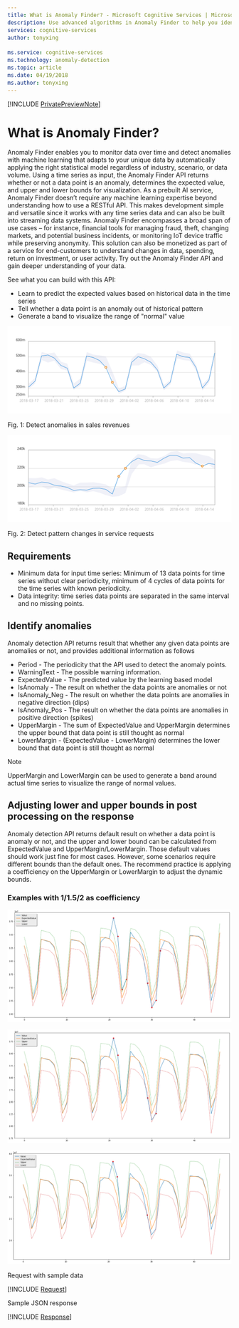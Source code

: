 ```yaml
--- 
title: What is Anomaly Finder? - Microsoft Cognitive Services | Microsoft Docs 
description: Use advanced algorithms in Anomaly Finder to help you identify anomalies in time series data and return information in Microsoft Cognitive Services. 
services: cognitive-services 
author: tonyxing
 
ms.service: cognitive-services 
ms.technology: anomaly-detection 
ms.topic: article
ms.date: 04/19/2018 
ms.author: tonyxing
--- 
```


[!INCLUDE [PrivatePreviewNote](../includes/private-preview-note.md)]
 
# What is Anomaly Finder?

Anomaly Finder enables you to monitor data over time and detect anomalies with machine learning that adapts to your unique data by automatically applying the right statistical model regardless of industry, scenario, or data volume. Using a time series as input, the Anomaly Finder API returns whether or not a data point is an anomaly, determines the expected value, and upper and lower bounds for visualization. 
As a prebuilt AI service, Anomaly Finder doesn’t require any machine learning expertise beyond understanding how to use a RESTful API. This makes development simple and versatile since it works with any time series data and can also be built into streaming data systems. Anomaly Finder encompasses a broad span of use cases – for instance, financial tools for managing fraud, theft, changing markets, and potential business incidents, or monitoring IoT device traffic while preserving anonymity. This solution can also be monetized as part of a service for end-customers to understand changes in data, spending, return on investment, or user activity.
Try out the Anomaly Finder API and gain deeper understanding of your data. 

See what you can build with this API:

* Learn to predict the expected values based on historical data in the time series
* Tell whether a data point is an anomaly out of historical pattern
* Generate a band to visualize the range of "normal" value

![Anomaly_Finder](./media/anomaly_detection1.png) 

Fig. 1: Detect anomalies in sales revenues

![Anomaly_Finder](./media/anomaly_detection2.png)

Fig. 2: Detect pattern changes in service requests

## Requirements

- Minimum data for input time series: Minimum of 13 data points for time series without clear periodicity, minimum of 4 cycles of data points for the time series with known periodicity. 
- Data integrity: time series data points are separated in the same interval and no missing points. 

## Identify anomalies

Anomaly detection API returns result that whether any given data points are anomalies or not, and provides additional information as follows
* Period - The periodicity that the API used to detect the anomaly points.
* WarningText - The possible warning information.
* ExpectedValue - The predicted value by the learning based model
* IsAnomaly - The result on whether the data points are anomalies or not
* IsAnomaly_Neg - The result on whether the data points are anomalies in negative direction (dips)
* IsAnomaly_Pos - The result on whether the data points are anomalies in positive direction (spikes)
* UpperMargin - The sum of ExpectedValue and UpperMargin determines the upper bound that data point is still thought as normal
* LowerMargin - (ExpectedValue - LowerMargin) determines the lower bound that data point is still thought as normal

> [!Note]
> UpperMargin and LowerMargin can be used to generate a band around actual time series to visualize the range of normal values. 

## Adjusting lower and upper bounds in post processing on the response

Anomaly detection API returns default result on whether a data point is anomaly or not, and the upper and lower bound can be calculated from ExpectedValue and UpperMargin/LowerMargin. Those default values should work just fine for most cases. However, some scenarios require different bounds than the default ones. The recommend practice is applying a coefficiency on the UpperMargin or LowerMargin to adjust the dynamic bounds.

### Examples with 1/1.5/2 as coefficiency

![Default Sensitivity](./media/sensitivity_1.png)

![1.5 Sensitivity](./media/sensitivity_1.5.png)

![2 Sensitivity](./media/sensitivity_2.png)

Request with sample data

[!INCLUDE [Request](./includes/request.md)]

Sample JSON response

[!INCLUDE [Response](./includes/response.md)]
